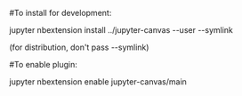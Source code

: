 #To install for development:

jupyter nbextension install ../jupyter-canvas --user --symlink

(for distribution, don't pass --symlink)

#To enable plugin:

jupyter nbextension enable jupyter-canvas/main